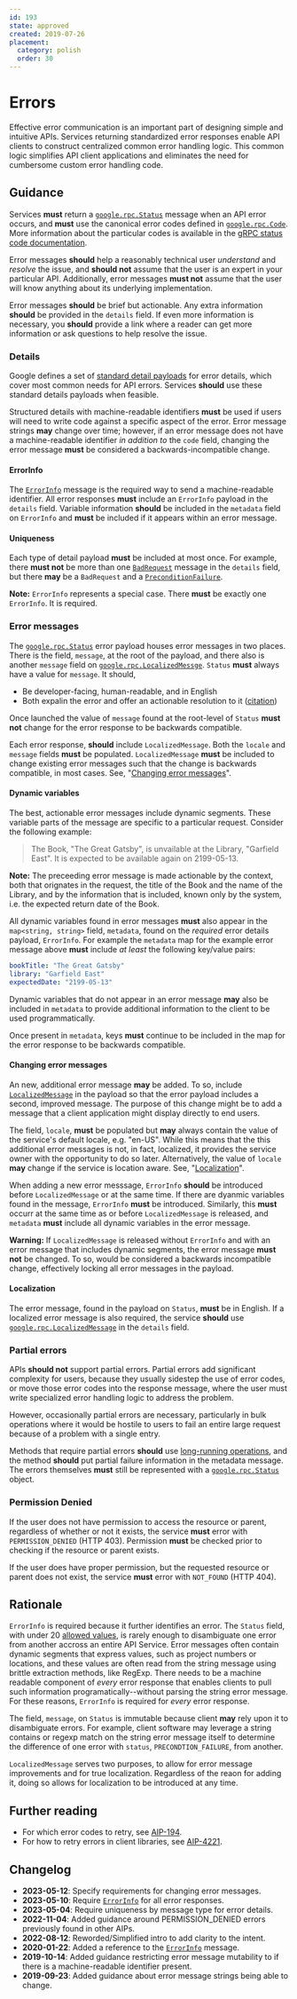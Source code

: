 ```yaml
---
id: 193
state: approved
created: 2019-07-26
placement:
  category: polish
  order: 30
---
```


# Errors

Effective error communication is an important part of designing simple and
intuitive APIs. Services returning standardized error responses enable API
clients to construct centralized common error handling logic. This common logic
simplifies API client applications and eliminates the need for cumbersome
custom error handling code.

## Guidance

Services **must** return a [`google.rpc.Status`][Status] message when an API
error occurs, and **must** use the canonical error codes defined in
[`google.rpc.Code`][Code]. More information about the particular codes is
available in the [gRPC status code documentation][].

Error messages **should** help a reasonably technical user _understand_ and
_resolve_ the issue, and **should not** assume that the user is an expert in
your particular API. Additionally, error messages **must not** assume that the
user will know anything about its underlying implementation.

Error messages **should** be brief but actionable. Any extra information
**should** be provided in the `details` field. If even more information is
necessary, you **should** provide a link where a reader can get more
information or ask questions to help resolve the issue.

### Details

Google defines a set of [standard detail payloads][details] for error details,
which cover most common needs for API errors. Services **should** use these
standard details payloads when feasible.

Structured details with machine-readable identifiers **must** be used if users
will need to write code against a specific aspect of the error. Error message
strings **may** change over time; however, if an error message does not have a
machine-readable identifier _in addition to_ the `code` field, changing the
error message **must** be considered a backwards-incompatible change.

#### ErrorInfo

The [`ErrorInfo`][ErrorInfo] message is the required way to send a
machine-readable identifier. All error responses **must** include an
`ErrorInfo` payload in the `details` field. Variable information
**should** be included in the `metadata` field on `ErrorInfo` and
**must** be included if it appears within an error message.

#### Uniqueness

Each type of detail payload **must** be included at most once. For
example, there **must not** be more than one [`BadRequest`][BadRequest]
message in the `details` field, but there **may** be a `BadRequest` and
a [`PreconditionFailure`][PreconditionFailure].

**Note:** `ErrorInfo` represents a special case. There **must** be exactly one
`ErrorInfo`. It is required.

### Error messages

The [`google.rpc.Status`][Status] error payload houses error messages in
two places. There is the field, `message`, at the root of the payload,
and there also is another `message` field on
[`google.rpc.LocalizedMessge`][LocalizedMessage]. `Status` **must**
always have a value for `message`. It should,

- Be developer-facing, human-readable, and in English
- Both expalin the error and offer an actionable resolution to it
  ([citation](https://cloud.google.com/apis/design/errors#error_model))

Once launched the value of `message` found at the root-level of `Status`
**must not** change for the error response to be backwards compatible.

Each error response, **should** include `LocalizedMessage`. Both the
`locale` and `message` fields **must** be populated.  `LocalizedMessage`
**must** be included to change existing error messages such that the
change is backwards compatible, in most cases.  See, "[Changing error
messages](#changing-error-messages)".

#### Dynamic variables

The best, actionable error messages include dynamic segments. These
variable parts of the message are specific to a particular request.
Consider the following example:

> The Book, "The Great Gatsby", is unvailable at the Library, "Garfield
> East". It is expected to be available again on 2199-05-13.

**Note:** The preceeding error message is made actionable by the
context, both that orignates in the request, the title of the Book and
the name of the Library, and by the information that is included, known
only by the system, i.e. the expected return date of the Book.

All dynamic variables found in error messages **must** also appear in
the `map<string, string>` field, `metadata`, found on the *required*
error details payload, `ErrorInfo`.  For example the `metadata` map for
the example error message above **must** include *at least* the
following key/value pairs:

```yaml
bookTitle: "The Great Gatsby"
library: "Garfield East"
expectedDate: "2199-05-13"
```

Dynamic variables that do not appear in an error message **may** also be
included in `metadata` to provide additional information to the client
to be used programmatically.

Once present in `metadata`, keys **must** continue to be included in the
map for the error response to be backwards compatible.

#### Changing error messages

An new, additional error message **may** be added. To so, include
[`LocalizedMessage`][LocalizedMessage] in the payload so that the error
payload includes a second, improved message. The purpose of this change
might be to add a message that a client application might display
directly to end users.

The field, `locale`, **must** be populated but **may** always contain
the value of the service's default locale, e.g.  "en-US". While this
means that the this additional error messages is not, in fact,
localized, it provides the service owner with the opportunity to do so
later.  Alternatively, the value of `locale` **may** change if the
service is location aware. See, "[Localization](#localization)".

When adding a new error messsage, `ErrorInfo` **should** be introduced
before `LocalizedMessage` or at the same time. If there are dyanmic
variables found in the message, `ErrorInfo` **must** be introduced.
Similarly, this **must** occurr at the same time as or before
`LocalizedMessage` is released, and `metadata` **must** include all
dynamic variables in the error message.

**Warning:** If `LocalizedMessage` is released without `ErrorInfo` and
with an error message that includes dynamic segments, the error message
**must not** be changed. To so, would be considered a backwards
incompatible change, effectively locking all error messages in the
payload.

#### Localization

The error message, found in the payload on `Status`, **must** be in
English. If a localized error message is also required, the service
**should** use [`google.rpc.LocalizedMessage`][LocalizedMessage] in the
`details` field.

### Partial errors

APIs **should not** support partial errors. Partial errors add significant
complexity for users, because they usually sidestep the use of error codes, or
move those error codes into the response message, where the user must write
specialized error handling logic to address the problem.

However, occasionally partial errors are necessary, particularly in bulk
operations where it would be hostile to users to fail an entire large request
because of a problem with a single entry.

Methods that require partial errors **should** use [long-running operations][],
and the method **should** put partial failure information in the metadata
message. The errors themselves **must** still be represented with a
[`google.rpc.Status`][Status] object.

### Permission Denied

If the user does not have permission to access the resource or parent,
regardless of whether or not it exists, the service **must** error with
`PERMISSION_DENIED` (HTTP 403). Permission **must** be checked prior to checking
if the resource or parent exists.

If the user does have proper permission, but the requested resource or parent
does not exist, the service **must** error with `NOT_FOUND` (HTTP 404).

## Rationale

`ErrorInfo` is required because it further identifies an error. The
`Status` field, with under 20 [allowed values][Code], is rarely enough
to disambiguate one error from another accross an entire API Service.
Error messages often contain dynamic segments that express values, such
as project numbers or locations, and these values are often read from
the string message using brittle extraction methods, like RegExp. There
needs to be a machine readable component of *every* error response that
enables clients to pull such information programatically--without
parsing the string error message. For these reasons, `ErrorInfo` is
required for *every* error response.

The field, `message`, on `Status` is immutable because client **may**
rely upon it to disambiguate errors. For example, client software may
leverage a string contains or regexp match on the string error message
itself to determine the difference of one error with `status`,
`PRECONDTION_FAILURE`, from another.

`LocalizedMessage` serves two purposes, to allow for error message
improvements and for true localization.  Regardless of the reaon for
adding it, doing so allows for localization to be introduced at any
time.

## Further reading

- For which error codes to retry, see [AIP-194](https://aip.dev/194).
- For how to retry errors in client libraries, see
  [AIP-4221](https://aip.dev/client-libraries/4221).

## Changelog

- **2023-05-12**: Specify requirements for changing error messages.
- **2023-05-10**: Require [`ErrorInfo`][ErrorInfo] for all error
  responses.
- **2023-05-04**: Require uniqueness by message type for error details.
- **2022-11-04**: Added guidance around PERMISSION_DENIED errors previously
  found in other AIPs.
- **2022-08-12**: Reworded/Simplified intro to add clarity to the intent.
- **2020-01-22**: Added a reference to the [`ErrorInfo`][ErrorInfo] message.
- **2019-10-14**: Added guidance restricting error message mutability to if
  there is a machine-readable identifier present.
- **2019-09-23**: Added guidance about error message strings being able to
  change.

<!-- prettier-ignore-start -->
[aip-4221]: ../client-libraries/4221.md
[details]: https://github.com/googleapis/googleapis/blob/master/google/rpc/error_details.proto
[ErrorInfo]: https://github.com/googleapis/googleapis/blob/6f3fcc058ff29989f6d3a71557a44b5e81b897bd/google/rpc/error_details.proto#L27-L76
[PreconditionFailure]: https://github.com/googleapis/googleapis/blob/6f3fcc058ff29989f6d3a71557a44b5e81b897bd/google/rpc/error_details.proto#L139-L166
[BadRequest]: https://github.com/googleapis/googleapis/blob/477a59d764428136ba1d857a9633c0d231de6efa/google/rpc/error_details.proto#L168-L218
[LocalizedMessage]: https://github.com/googleapis/googleapis/blob/e9897ed945336e2dc967b439ac7b4be6d2c62640/google/rpc/error_details.proto#L275-L285
[grpc status code documentation]: https://github.com/grpc/grpc/blob/master/doc/statuscodes.md
[Code]: https://github.com/googleapis/googleapis/blob/master/google/rpc/code.proto
[Status]: https://github.com/googleapis/googleapis/blob/master/google/rpc/status.proto
[long-running operations]: ./0151.md
<!-- prettier-ignore-end -->
